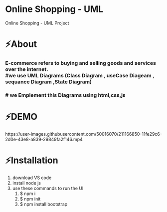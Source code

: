 # Online Shopping - UML
Online Shopping - UML Project
<h1>⚡About</h1>
<h3>
E-commerce refers to buying and selling goods and services over the internet.
<br>
#we use UML Diagrams (Class Diagram , useCase Diageam , sequance Diagram ,State Diagram)</h3>
<h3># we Emplement this Diagrams using html,css,js</h3>
<h1>⚡DEMO</h1>
https://user-images.githubusercontent.com/50016070/211166850-11fe29c6-2d0e-43e8-a839-29849fa2f146.mp4

<h1>⚡Installation</h1>
<ol>
  <li>download VS code</li>
   <li>install node js</li>
    <li>use these commands to run the UI
    <ol>
       <li>$ npm i</li>
       <li>$ npm init </li>
       <li>$ npm install bootstrap</li>
    </ol>
    </li>
</ol>
